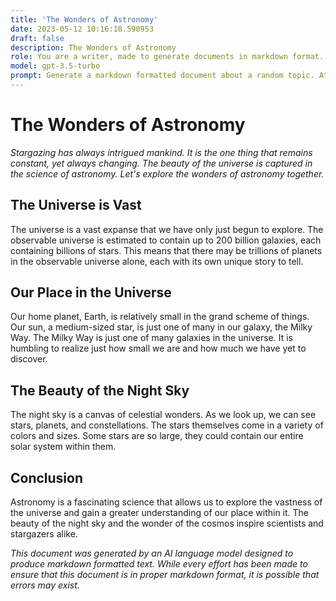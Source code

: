 ```yaml
---
title: 'The Wonders of Astronomy'
date: 2023-05-12 10:16:18.590953
draft: false
description: The Wonders of Astronomy
role: You are a writer, made to generate documents in markdown format. It is very important that all of the documents you generate are in valid markdown format.
model: gpt-3.5-turbo
prompt: Generate a markdown formatted document about a random topic. At the bottom, include a disclaimer explaining that the document was generated by you. The first line of the document should be the title. Make sure that the entire document is in proper markdown format, using a mix of various tags to make the document visually appealing.
---
```


# The Wonders of Astronomy

*Stargazing has always intrigued mankind. It is the one thing that remains constant, yet always changing. The beauty of the universe is captured in the science of astronomy. Let's explore the wonders of astronomy together.*

## The Universe is Vast

The universe is a vast expanse that we have only just begun to explore. The observable universe is estimated to contain up to 200 billion galaxies, each containing billions of stars. This means that there may be trillions of planets in the observable universe alone, each with its own unique story to tell.

## Our Place in the Universe

Our home planet, Earth, is relatively small in the grand scheme of things. Our sun, a medium-sized star, is just one of many in our galaxy, the Milky Way. The Milky Way is just one of many galaxies in the universe. It is humbling to realize just how small we are and how much we have yet to discover.

## The Beauty of the Night Sky

The night sky is a canvas of celestial wonders. As we look up, we can see stars, planets, and constellations. The stars themselves come in a variety of colors and sizes. Some stars are so large, they could contain our entire solar system within them.

## Conclusion

Astronomy is a fascinating science that allows us to explore the vastness of the universe and gain a greater understanding of our place within it. The beauty of the night sky and the wonder of the cosmos inspire scientists and stargazers alike.

*This document was generated by an AI language model designed to produce markdown formatted text. While every effort has been made to ensure that this document is in proper markdown format, it is possible that errors may exist.*